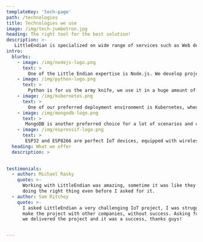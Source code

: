 ```yaml
---
templateKey: 'tech-page'
path: /technologies
title: Technologies we use
image: /img/tech-jumbotron.jpg
heading: The right tool for the best solution!
description: >-
   LittleEndian is specialized on wide range of services such as Web development, Automation testing, Database design and management, Front-end development, support of delivered software and many others. We are very flexible on the technologies used be, of curse, there is a stack of technologies that get our preferences, here a list of those.
intro:
  blurbs:
    - image: /img/nodejs-logo.png
      text: >
        One of the Little Endian expertise is Node.js. We develop project with Node.js for a wide range of applications, from IoT in embedded devices to large scale applications deployed in cloud and hybrid clouds. For large scale applications we typically create microservices architectures, both for containers enviroment than for bare metal deployments. We offer our expertice both for creating solutions from scratch and for refactoring existing applications.
    - image: /img/python-logo.png
      text: >
        Python is for us the army knife, we use it in a huge amount of applications.  One typical use case is for web backends (with Django or Flask as framework), but also in IoT applications in devices and data processing pipelines. We use Python also for educational purposes, creating courses for kids and for adults who will to learn to code.
    - image: /img/kubernetes.png
      text: >
        One of our preferred deployment environment is Kubernetes, when the requirements fit in a microservice architecture, containers based, Kubernetes is the orchestrator we choose. We are able to offer design and implementation of Kubernetes architecture or help our clients to migrate old applications to it. We offer also monitoring and full cluster management as service when required.
    - image: /img/mongodb-logo.png
      text: >
       MongoDB is another preferred choice for a lot of scenarios and use cases. It perfectly fits in modern architecture, where data isn't bound with a static structure but instead needs high dynamism. It's highly supported by the tools we use and very scalable, we help customer both in adopting it from scratch than migrating old RDBMS based projects.
    - image: /img/espressif-logo.png
      text: >
       ESP32 and ESP8266 are perfect IoT devices, equipped with wireless connectivity, GPIO and connectivity, small and cheap. There is a huge amount of companies that are adopting those devices for many use cases. LittleEndian is the best partened for companies willing to create product based on those devices, given our experience on developing firmware for them we are able to implement a solution from scracth, perfectly integrated with the client needs.
  heading: What we offer
  description: >
    

testimonials:
  - author: Michael Rasky
    quote: >-
      Working with LittleEndian was amazing, sometime it was like they were able to read my mind, 
      doing the right thing even before I asked for it.
  - author: Sam Ritchey
    quote: >-
      I asked LittleEndian a very challenging IoT project, I was struggeling since some months, trying hard to 
      make the project with other companies, without success. Asking for it to LittleEndian has been a game changer, 
      we delivered the project and it was a success, thanks guys!


---
```

